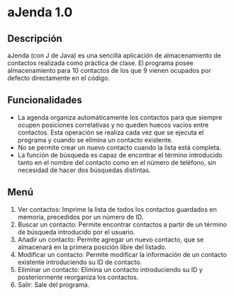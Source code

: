 # aJenda 1.0

## Descripción
aJenda (con J de Java) es una sencilla aplicación de almacenamiento de contactos realizada como práctica de clase. El programa posee almacenamiento para 10 contactos de los que 9 vienen ocupados por defecto directamente en el código.

## Funcionalidades
* La agenda organiza automáticamente los contactos para que siempre ocupen posiciones correlativas y no queden huecos vacíos entre contactos. Esta operación se realiza cada vez que se ejecuta el programa y cuando se elimina un contacto existente.
* No se permite crear un nuevo contacto cuando la lista está completa.
* La función de búsqueda es capaz de encontrar el término introducido tanto en el nombre del contacto como en el número de teléfono, sin necesidad de hacer dos búsquedas distintas.

## Menú
1. Ver contactos: Imprime la lista de todos los contactos guardados en memoria, precedidos por un número de ID.
2. Buscar un contacto: Permite encontrar contactos a partir de un término de búsqueda introducido por el usuario.
3. Añadir un contacto: Permite agregar un nuevo contacto, que se almacenará en la primera posición libre del listado.
4. Modificar un contacto: Permite modificar la información de un contacto existente introduciendo su ID de contacto.
5. Eliminar un contacto: Elimina un contacto introduciendo su ID y posteriormente reorganiza los contactos.
6. Salir: Sale del programa.
